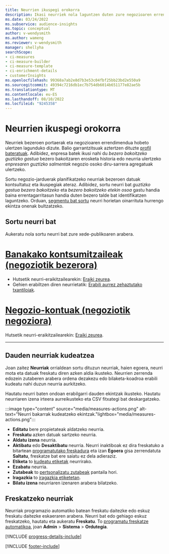 ```yaml
---
title: Neurrien ikuspegi orokorra
description: Ikasi neurriek nola laguntzen duten zure negozioaren errendimendua aztertzen eta islatzen.
ms.date: 03/24/2022
ms.subservice: audience-insights
ms.topic: conceptual
author: v-wendysmith
ms.author: wameng
ms.reviewer: v-wendysmith
manager: shellyha
searchScope:
- ci-measures
- ci-measure-builder
- ci-measure-template
- ci-enrichment-details
- customerInsights
ms.openlocfilehash: 99368a7ab2e8d7b3e53c04fbf25bb23bd2e550a9
ms.sourcegitcommit: 49394c7216db1ec7b754db6014b651177e82ae5b
ms.translationtype: MT
ms.contentlocale: eu-ES
ms.lasthandoff: 08/10/2022
ms.locfileid: "9245358"
---
```

# <a name="measures-overview"></a>Neurrien ikuspegi orokorra

Neurriek bezeroen portaerak eta negozioaren errendimendua hobeto ulertzen lagunduko dizute. Balio garrantzitsuak aztertzen dituzte [profil bateratuak](data-unification.md). Adibidez, enpresa batek ikusi nahi du *bezero bakoitzeko guztizko gastua* bezero bakoitzaren erosketa historia edo neurria ulertzeko *enpresaren guztizko salmentak* negozio osoko diru-sarrera agregatuak ulertzeko.

Sortu negozio-jarduerak planifikatzeko neurriak bezeroen datuak kontsultatuz eta ikuspegiak ateraz. Adibidez, sortu neurri bat *guztizko gastua bezero bakoitzeko* eta *bezero bakoitzeko etekin osoa* gastu handia baina errentagarritasun handia duten bezero talde bat identifikatzen laguntzeko. Orduan, [segmentu bat sortu](segments.md) neurri horietan oinarrituta hurrengo ekintza onenak bultzatzeko.

## <a name="create-a-measure"></a>Sortu neurri bat

Aukeratu nola sortu neurri bat zure xede-publikoaren arabera.

# <a name="individual-consumers-b-to-c"></a>[Banakako kontsumitzaileak (negoziotik bezerora)](#tab/b2c)

- Hutsetik neurri-eraikitzailearekin: [Eraiki zeurea](measure-builder.md).
- Gehien erabiltzen diren neurrietatik: [Erabili aurrez zehaztutako txantiloiak](measure-templates.md).

# <a name="business-accounts-b-to-b"></a>[Negozio-kontuak (negoziotik negoziora)](#tab/b2b)

Hutsetik neurri-eraikitzailearekin: [Eraiki zeurea](measure-builder.md).

---

## <a name="manage-existing-measures"></a>Dauden neurriak kudeatzea

Joan zaitez **Neurriak** orrialdean sortu dituzun neurriak, haien egoera, neurri mota eta datuak freskatu diren azken aldia ikusteko. Neurrien zerrenda edozein zutaberen arabera ordena dezakezu edo bilaketa-koadroa erabili kudeatu nahi duzun neurria aurkitzeko.

Hautatu neurri baten ondoan erabilgarri dauden ekintzak ikusteko. Hautatu neurriaren izena irteera aurreikusteko eta CSV fitxategi bat deskargatzeko.

:::image type="content" source="media/measures-actions.png" alt-text="Neurri bakarrak kudeatzeko ekintzak."lightbox="media/measures-actions.png":::

- **Editatu** bere propietateak aldatzeko neurria.
- **Freskatu** azken datuak sartzeko neurria.
- **Aldatu izena** neurria.
- **Aktibatu** edo **Desaktibatu** neurria. Neurri inaktiboak ez dira freskatuko a bitartean [programatutako freskadura](schedule-refresh.md) eta izan **Egoera** gisa zerrendatuta **Saltatu**, freskatze bat ere saiatu ez dela adieraziz.
- **Etiketa** to [kudeatu etiketak](work-with-tags-columns.md#manage-tags) neurrirako.
- **Ezabatu** neurria.
- **Zutabeak** to [pertsonalizatu zutabeak](work-with-tags-columns.md#customize-columns) pantaila hori.
- **Iragazkia** to [iragazkia etiketetan](work-with-tags-columns.md#filter-on-tags).
- **Bilatu izena** neurriaren izenaren arabera bilatzeko.

## <a name="refresh-measures"></a>Freskatzeko neurriak

Neurriak programazio automatiko batean freskatu daitezke edo eskuz freskatu daitezke eskaeraren arabera. Neurri bat edo gehiago eskuz freskatzeko, hautatu eta aukeratu **Freskatu**. To [programatu freskatze automatikoa](schedule-refresh.md), joan **Admin** > **Sistema** > **Ordutegia**.

[!INCLUDE [progress-details-include](includes/progress-details-pane.md)]

[!INCLUDE [footer-include](includes/footer-banner.md)]
